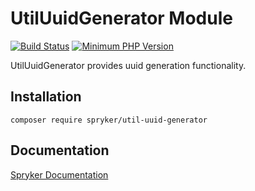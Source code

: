# UtilUuidGenerator Module
[![Build Status](https://travis-ci.org/spryker/util-uuid-generator.svg)](https://travis-ci.org/spryker/util-uuid-generator)
[![Minimum PHP Version](https://img.shields.io/badge/php-%3E%3D%207.2-8892BF.svg)](https://php.net/)

UtilUuidGenerator provides uuid generation functionality.

## Installation

```
composer require spryker/util-uuid-generator
```

## Documentation

[Spryker Documentation](https://academy.spryker.com/developing_with_spryker/module_guide/modules.html)
